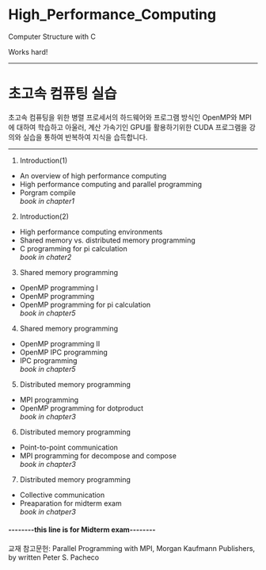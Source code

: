 # High_Performance_Computing
Computer Structure with C

Works hard!

---

# 초고속 컴퓨팅 실습
초고속 컴퓨팅을 위한 병렬 프로세서의 하드웨어와 프로그램 방식인 OpenMP와 MPI에 대하여 학습하고 아울러,
계산 가속기인 GPU를 활용하기위한 CUDA 프로그램을 강의와 실습을 통하여 반복하여 지식을 습득합니다.

---

1. Introduction(1)
  - An overview of high performance computing
  - High performance computing and parallel programming
  - Porgram compile  
    *book in chapter1*
  
2. Introduction(2)
  - High performance computing environments
  - Shared memory vs. distributed memory programming
  - C programming for pi calculation  
    *book in chater2*
  
3. Shared memory programming
  - OpenMP programming I
  - OpenMP programming
  - OpenMP programming for pi calculation  
    *book in chapter5*
  
4. Shared memory programming
  - OpenMP programming II
  - OpenMP IPC programming
  - IPC programming  
    *book in chapter5*
  
5. Distributed memory programming
  - MPI programming
  - OpenMP programming for dotproduct  
    *book in chapter3*

6. Distributed memory programming
  - Point-to-point communication
  - MPI programming for decompose and compose  
    *book in chapter3*
  
7. Distributed memory programming
  - Collective communication
  - Preaparation for midterm exam  
    *book in chatper3*

#### --------this line is for Midterm exam--------

교재 참고문헌:
Parallel Programming with MPI, Morgan Kaufmann Publishers, by written Peter S. Pacheco

